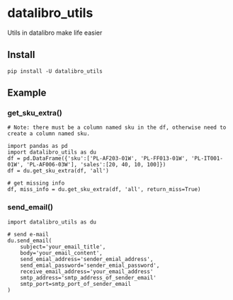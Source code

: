 # datalibro_utils
Utils in datalibro make life easier

## Install
```pip install -U datalibro_utils```

## Example

### get_sku_extra()
```
# Note: there must be a column named sku in the df, otherwise need to create a column named sku.

import pandas as pd
import datalibro_utils as du
df = pd.DataFrame({'sku':['PL-AF203-01W', 'PL-FF013-01W', 'PL-IT001-01W', 'PL-AF006-03W'], 'sales':[20, 40, 10, 100]})
df = du.get_sku_extra(df, 'all')

# get missing info
df, miss_info = du.get_sku_extra(df, 'all', return_miss=True)
```

### send_email()
```
import datalibro_utils as du

# send e-mail
du.send_email(
    subject='your_email_title', 
    body='your_email_content', 
    send_emial_address='sender_emial_address', 
    send_emial_password='sender_emial_password',
    receive_email_address='your_email_address'
    smtp_address='smtp_address_of_sender_email'
    smtp_port=smtp_port_of_sender_email
)
```
